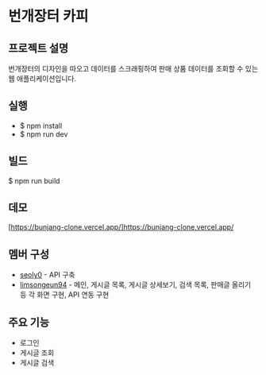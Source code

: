 # 번개장터 카피

## 프로젝트 설명
번개장터의 디자인을 따오고 데이터를 스크래핑하여 판매 상품 데이터를 조회할 수 있는 웹 애플리케이션입니다.

## 실행
* $ npm install
* $ npm run dev

## 빌드
$ npm run build

## 데모
[https://bunjang-clone.vercel.app/]https://bunjang-clone.vercel.app/

## 멤버 구성
* [seoly0](https://github.com/seoly0) - API 구축
* [limsongeun94](https://github.com/limsongeun94) - 메인, 게시글 목록, 게시글 상세보기, 검색 목록, 판매글 올리기 등 각 화면 구현, API 연동 구현

## 주요 기능
* 로그인
* 게시글 조회
* 게시글 검색
